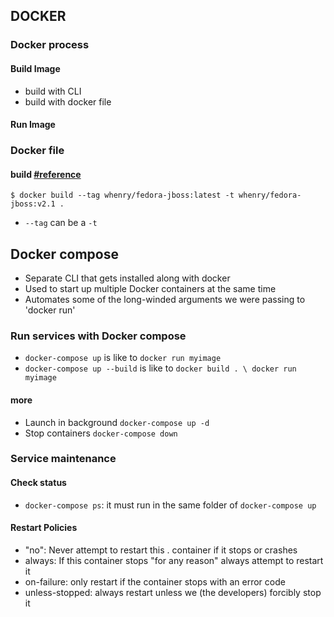 ## DOCKER

### Docker process

#### Build Image
- build with CLI
- build with docker file

#### Run Image

### Docker file

#### build [#reference](https://docs.docker.com/engine/reference/commandline/build/)
```
$ docker build --tag whenry/fedora-jboss:latest -t whenry/fedora-jboss:v2.1 .
```
- `--tag` can be a `-t` 


## Docker compose

- Separate CLI that gets installed along with docker
- Used to start up multiple Docker containers at the same time
- Automates some of the long-winded arguments we were passing to 'docker run'

### Run services with Docker compose
- `docker-compose up` is like to `docker run myimage`
- `docker-compose up --build` is like to `docker build . \ docker run myimage`

#### more

- Launch in background
    `docker-compose up -d`
- Stop containers
    `docker-compose down`

### Service maintenance

#### Check status

- `docker-compose ps`: it must run in the same folder of `docker-compose up`

#### Restart Policies
- "no": Never attempt to restart this . container if it stops or crashes
- always: If this container stops "for any reason" always attempt to restart it
- on-failure: only restart if the container stops with an error code
- unless-stopped: always restart unless we (the developers) forcibly stop it